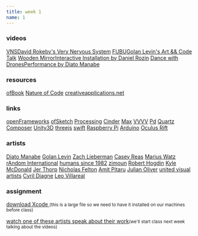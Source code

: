 ```yaml
---
title: week 1
name: 1
---
```


<h3 class="text-muted">videos</h3>
<p class="links">
	<a href="http://www.davidrokeby.com/vns.html" target="_blank" class="tooltip">VNS<span>David Rokeby's Very Nervous System</span></a>
	<a href="http://vimeo.com/5479898" target="_blank" class="tooltip">FUBU<span>Golan Levin's Art && Code Talk</span></a>
	<a href="http://vimeo.com/101408845" target="_blank" class="tooltip">Wooden Mirror<span>Interactive Installation by Daniel Rozin</span></a>
	<a href="https://www.youtube.com/watch?v=HQLORg5COiU#t=60" target="_blank" class="tooltip">Dance with Drones<span>Performance by Diato Manabe</span></a>
</p>

<h3 class="text-muted">resources</h3>
<p class="links">
	<a href="https://github.com/openframeworks/ofBook" target="_blank" class="tooltip">ofBook</a>
	<a href="http://natureofcode.com/" target="_blank" class="tooltip">Nature of Code</a>
	<a href="http://www.creativeapplications.net/" target="_blank" class="tooltip">creativeapplications.net</a>
</p>

<h3 class="text-muted">links</h3>
<p class="links">
	<a href="http://www.openframeworks.cc/" target="_blank" class="tooltip">openFrameworks</a>
	<a href="https://github.com/olab-io/ofSketch" target="_blank" class="tooltip">ofSketch</a>
	<a href="http://processing.org/" target="_blank" class="tooltip">Processing</a>
	<a href="http://libcinder.org/" target="_blank" class="tooltip">Cinder</a>
	<a href="http://cycling74.com/products/max/" target="_blank" class="tooltip">Max</a>
	<a href="http://vvvv.org/" target="_blank" class="tooltip">VVVV</a>
	<a href="http://puredata.info/" target="_blank" class="tooltip">Pd</a>
	<a href="https://developer.apple.com/technologies/mac/graphics-and-animation.html" target="_blank" class="tooltip">Quartz Composer</a>
	<a href="http://unity3d.com/" target="_blank" class="tooltip">Unity3D</a>
	<a href="http://threejs.org/" target="_blank" class="tooltip">threejs</a>
	<a href="https://developer.apple.com/swift/" target="_blank" class="tooltip">swift</a>
	<a href="http://www.raspberrypi.org/" target="_blank" class="tooltip">Raspberry Pi</a>
	<a href="http://arduino.cc/" target="_blank" class="tooltip">Arduino</a>
	<a href="http://www.oculusvr.com/" target="_blank" class="tooltip">Oculus Rift</a>
</p>
<h3 class="text-muted">artists</h3>
<p class="links">
	<a href="http://www.daito.ws/" target="_blank" class="tooltip">Diato Manabe</a>
	<a href="http://www.flong.com/" target="_blank" class="tooltip">Golan Levin</a>
	<a href="http://thesystemis.com/" target="_blank" class="tooltip">Zach Lieberman</a>
	<a href="http://reas.com/" target="_blank" class="tooltip">Casey Reas</a>
	<a href="http://mariuswatz.com/" target="_blank" class="tooltip">Marius Watz</a>
	<a href="http://random-international.com/" target="_blank" class="tooltip">rAndom International</a>
	<a href="http://www.humanssince1982.com/" target="_blank" class="tooltip">humans since 1982</a>
	<a href="http://www.zimoun.net/works.html" target="_blank" class="tooltip">zimoun</a>
	<a href="http://roberthodgin.com/" target="_blank" class="tooltip">Robert Hogdin</a>
	<a href="http://kylemcdonald.net/" target="_blank" class="tooltip">Kyle McDonald</a>
	<a href="http://blog.blprnt.com/" target="_blank" class="tooltip">Jer Thorp</a>
	<a href="http://feltron.com/" target="_blank" class="tooltip">Nicholas Felton</a>
	<a href="http://www.pitaru.com/" target="_blank" class="tooltip">Amit Pitaru</a>
	<a href="http://julianoliver.com/output/" target="_blank" class="tooltip">Julian Oliver</a>
	<a href="http://uva.co.uk/work" target="_blank" class="tooltip">united visual artists</a>
	<a href="http://kikko.fr/home" target="_blank" class="tooltip">Cyril Diagne</a>
	<a href="http://villareal.net/" target="_blank" class="tooltip">Leo Villareal</a>
</p>
<h3 class="text-muted">assignment</h3>
<p class="links">
	<a href="http://itunes.apple.com/us/app/xcode/id497799835?ls=1&mt=12">download Xcode </a><small class="text-muted">(this is a large file so we need to have it installed on our machines before class)</small>
</p>
<p class="links">
	<a href="http://vimeo.com/eyeofestival/videos">watch one of these artists speak about their work</a><small class="text-muted">(we'll start class next week talking about the videos)</small>
</p>